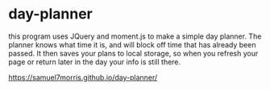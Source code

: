 # day-planner
this program uses JQuery and moment.js to make a simple day planner. The planner knows what time it is, and will block off time that has already been passed. It then saves your plans to local storage, so when you refresh your page or return later in the day your info is still there.

https://samuel7morris.github.io/day-planner/
